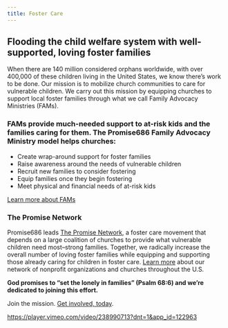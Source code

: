 ```yaml
---
title: Foster Care
---
```


## Flooding the child welfare system with well-supported, loving foster families

When there are 140 million considered orphans worldwide, with over 400,000 of
these children living in the United States, we know there’s work to be done. Our
mission is to mobilize church communities to care for vulnerable children. We
carry out this mission by equipping churches to support local foster families
through what we call Family Advocacy Ministries (FAMs).

### FAMs provide much-needed support to at-risk kids and the families caring for them. The Promise686 Family Advocacy Ministry model helps churches:

- Create wrap-around support for foster families
- Raise awareness around the needs of vulnerable children
- Recruit new families to consider fostering
- Equip families once they begin fostering
- Meet physical and financial needs of at-risk kids

[Learn more about FAMs](/fams)

### The Promise Network

Promise686 leads [The Promise Network](the-promise-network), a foster care
movement that depends on a large coalition of churches to provide what
vulnerable children need most–strong families. Together, we radically increase
the overall number of loving foster families while equipping and supporting
those already caring for children in foster care.
[Learn more](the-promise-network) about our network of nonprofit organizations
and churches throughout the U.S.

**God promises to “set the lonely in families” (Psalm 68:6) and we’re dedicated
to joining this effort.**

Join the mission. [Get involved, today](get-involved).

https://player.vimeo.com/video/238990713?dnt=1&app_id=122963
